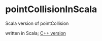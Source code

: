 # pointCollisionInScala
Scala version of pointCollision

written in Scala; [C++ version](https://github.com/dalvikus/pointCollision/tree/develop)
